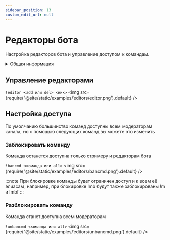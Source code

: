 ```yaml
---
sidebar_position: 13
custom_edit_url: null
---
```


# Редакторы бота

Настройка редакторов бота и управление доступом к командам.

<details>
  <summary>Общая информация</summary>
  <ul>
    <li><b>Название:</b> editor</li>
    <li><b>Элиасы:</b> bancmd, unbancmd</li>
    <li><b>Кулдаун:</b> общий 5 секунд</li>
    <li><a href="https://github.com/Relanit/ModBoty/blob/master/ModBoty/cogs/editors.py"><b>Исходный код</b></a></li>
  </ul>
</details>

## Управление редакторами
`!editor <add или del> <ник>`
<img src={require('@site/static/examples/editors/editor.png').default} />

## Настройка доступа

По умолчанию большинство команд доступны всем модераторам канала, но с помощью следующих команд вы можете это изменить

### Заблокировать команду
Команда останется доступна только стримеру и редакторам бота

`!bancmd <команда или all>`
<img src={require('@site/static/examples/editors/bancmd.png').default} /> <p></p>

:::note
При блокировке команды будет ограничен доступ и к всем её элиасам, например, при блокировке !mb будут также заблокированы !m и !mbf
:::

### Разблокировать команду
Команда станет доступна всем модераторам

`!unbancmd <команда или all>`
<img src={require('@site/static/examples/editors/unbancmd.png').default} />